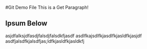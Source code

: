 #Git Demo File
This is a Get Paragraph!
## Ipsum Below
asjdfalksjdfasdjfalsdjfalsdkfjasdf
asdlfkajsdlfkjasdlfkjasldfkjasjdf
asdfjalsdfkjalsdfjas;ldfkjasldfkjasldkfj